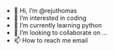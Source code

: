 - 👋 Hi, I’m @rejuthomas
- 👀 I’m interested in coding
- 🌱 I’m currently learning python
- 💞️ I’m looking to collaborate on ...
- 📫 How to reach me email

<!---
rejuthomas/rejuthomas is a ✨ special ✨ repository because its `README.md` (this file) appears on your GitHub profile.
You can click the Preview link to take a look at your changes.
--->
